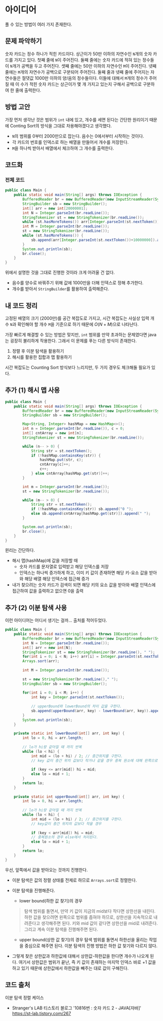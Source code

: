 # 아이디어
풀 수 있는 방법이 여러 가지 존재한다.

## 문제 파악하기
숫자 카드는 정수 하나가 적힌 카드이다. 상근이가 50만 이하의 자연수인 `N`개의 숫자 카드를 가지고 있다. 첫째 줄에 `N`이 주어진다. 둘째 줄에는 숫자 카드에 적혀 있는 정수들이 `N`개가 공백을 두고 주어진다. 셋째 줄에는 50만 이하의 자연수인 `M`이 주어진다. 넷째 줄에는 `M`개의 자연수가 공백으로 구분되어 주어진다. 둘째 줄과 넷째 줄에 주어지는 자연수들은 절댓값 1000만 이하의 양/음의 정수들이다. 이들에 대해서 `M`개의 정수가 주어질 때 이 수가 적힌 숫자 카드는 상근이가 몇 개 가지고 있는지 구해서 공백으로 구분하여 한 줄에 출력한다.

## 방법 고안
가장 먼저 생각난 것은 범위가 `int` 내에 있고, 개수를 세면 된다는 간단한 원리이기 때문에 Conting Sort의 방식을 그대로 차용해야겠다고 생각했다.
- `N`의 범위를 0부터 2000만으로 잡는다. 음수는 0에서부터 시작하는 것이다.
- 각 카드의 번호를 인덱스로 하는 배열을 만들어서 개수를 저장한다.
- `M`을 하나씩 받아서 배열에서 체크하여 그 개수를 출력한다.

## 코드화
### 전체 코드
```JAVA
public class Main {
    public static void main(String[] args) throws IOException {
        BufferedReader br = new BufferedReader(new InputStreamReader(System.in));
        StringBuilder sb = new StringBuilder();
        int[] arr = new int[20000001];
        int N = Integer.parseInt(br.readLine());
        StringTokenizer st = new StringTokenizer(br.readLine());
        while (st.hasMoreTokens()) arr[Integer.parseInt(st.nextToken())+10000000]++;
        int M = Integer.parseInt(br.readLine());
        st = new StringTokenizer(br.readLine());
        while (st.hasMoreTokens()) {
            sb.append(arr[Integer.parseInt(st.nextToken())+10000000]).append(" ");
        }
        System.out.println(sb);
        br.close();
    }
}
```
위에서 설명한 것을 그대로 진행한 것이라 크게 어려울 건 없다.
- 음수를 양수로 바꿔주기 위해 값에 1000만을 더해 인덱스로 정해 추가한다.
- 개수를 받아서 `StringBuilder`를 활용하여 출력해준다.

## 내 코드 정리
고정된 배열의 크기 (2000만)를 공간 복잡도로 가지고, 시간 복잡도는 사실상 입력 개수 `N`과 확인해야 할 개수 `M`을 기준으로 하기 때문에 $O(N+M)$으로 나타난다.

가장 빠르게 해결할 수 있는 방법은 맞지만, `int` 범위를 만약 초과하는 문제였다면 java는 굉장히 불리하게 작용한다. 그래서 이 문제를 푸는 다른 방식이 존재한다.

1. 정렬 후 이분 탐색을 활용하기
2. 해시를 활용한 집합과 맵 활용하기

시간 복잡도는 Counting Sort 방식보다 느리지만, 두 가지 경우도 체크해둘 필요가 있다.

## 추가 (1) 해시 맵 사용
```JAVA
public class Main {
    public static void main(String[] args) throws IOException {
        BufferedReader br = new BufferedReader(new InputStreamReader(System.in));
        StringBuilder sb = new StringBuilder();

        Map<String, Integer> hashMap = new HashMap<>();
        int n = Integer.parseInt(br.readLine()), c = 0;
        int[] cntArray = new int[n];
        StringTokenizer st = new StringTokenizer(br.readLine());

        while (n-- > 0) {
            String str = st.nextToken();
            if (!hashMap.containsKey(str)) {
                hashMap.put(str, c);
                cntArray[c]++;
                c++;
            } else cntArray[hashMap.get(str)]++;
        }

        int m = Integer.parseInt(br.readLine());
        st = new StringTokenizer(br.readLine());

        while (m-- > 0) {
            String str = st.nextToken();
            if (!hashMap.containsKey(str)) sb.append("0 ");
            else sb.append(cntArray[hashMap.get(str)]).append(" ");
        }

        System.out.println(sb);
        br.close();
    }
}
```

윈리는 간단하다.
- 해시 맵(hashMap)에 값을 저장할 때
	- 숫자 카드를 문자열로 입력받고 해당 인덱스를 저장
   	- 인덱스는 하나씩 증가하게 하고, 이미 키 값이 존재하면 해당 키-요소 값을 받아와 해당 배열 해당 인덱스에 접근해 증가
- 내가 찾으려는 숫자 카드가 검색이 되면 해당 키의 요소 값을 받아와 배열 인덱스에 접근하여 값을 출력하고 없으면 0을 출력

## 추가 (2) 이분 탐색 사용
이런 아이디어는 어디서 생기는 걸까... 출처를 적어두었다.

```JAVA
public class Main {
	public static void main(String[] args) throws IOException {
		BufferedReader br = new BufferedReader(new InputStreamReader(System.in));
		int N = Integer.parseInt(br.readLine());
		int[] arr = new int[N];
		StringTokenizer st = new StringTokenizer(br.readLine(), " ");
		for(int i = 0; i < N; i++) arr[i] = Integer.parseInt(st.nextToken());
		Arrays.sort(arr);
		
		int M = Integer.parseInt(br.readLine());
		
		st = new StringTokenizer(br.readLine()," ");
		StringBuilder sb = new StringBuilder();
		
		for(int i = 0; i < M; i++) {
			int key = Integer.parseInt(st.nextToken());
 
			// upperBound와 lowerBound의 차이 값을 구한다.
			sb.append(upperBound(arr, key) - lowerBound(arr, key)).append(' ');
		}
		System.out.println(sb);
	}
 
	private static int lowerBound(int[] arr, int key) {
		int lo = 0, hi = arr.length; 
 
		// lo가 hi랑 같아질 때 까지 반복
		while (lo < hi) {
			int mid = (lo + hi) / 2; // 중간위치를 구한다.
			// key 값이 중간 위치 값보다 작거나 같을 경우 중복 원소에 대해 왼쪽으로 탐색
            
            if (key <= arr[mid]) hi = mid;
			else lo = mid + 1;
		}
		return lo;
	}
 
	private static int upperBound(int[] arr, int key) {
		int lo = 0, hi = arr.length; 
 
		// lo가 hi랑 같아질 때 까지 반복
		while (lo < hi) {
			int mid = (lo + hi) / 2; // 중간위치를 구한다.
			// key값이 중간 위치의 값보다 작을 경우
            
			if (key < arr[mid])	hi = mid;
			// 중복원소의 경우 else에서 처리된다.
			else lo = mid + 1;
		}
		return lo;
	}
}
```

우선, 앞쪽에서 값을 받아오는 것까지 진행한다.
- 이분 탐색은 값의 정렬 상태를 전제로 하므로 `Arrays.sort`로 정렬한다.
- 이분 탐색을 진행해준다.
	- lower bound(하한 값 찾기)의 경우
    > 탐색 범위를 돌면서, 만약 키 값이 지금의 mid보다 작다면 상한선을 내린다. 하한 값을 찾으려면 왼쪽으로 범위를 좁혀야 하므로, 상한선을 지속적으로 내려준다고 생각해주면 된다. 키와 mid 값이 같다면 상한선을 mid로 내려준다. 그리고 계속 이분 탐색을 진행해주면 된다. 
    
   	- upper bound(상한 값 찾기)의 경우
    탐색 범위를 돌면서 하한선을 올리는 작업을 중심으로 해주면 된다. 이분 탐색의 진행 방법은 하한 값 찾기와 다르지 않다.
- 그렇게 찾은 상한값과 하한값에 대해서 상한값-하한값을 한다면 개수가 나오게 된다. 여기서 상한값은 범위가 끝난, 즉 키 값이 존재하는 마지막 인덱스 바로 +1 값을 하고 있기 때문에 상한값에서 하한값을 빼주는 대로 값이 구해진다.

## 코드 출처
이분 탐색 정렬 케이스
- Stranger's LAB 티스토리 블로그 '10816번 : 숫자 카드 2 - JAVA[자바]'   
https://st-lab.tistory.com/267
